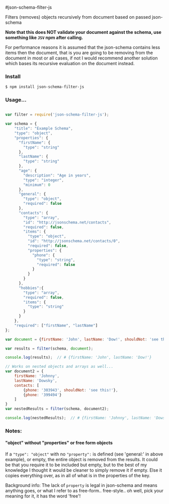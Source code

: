 #json-schema-filter-js

Filters (removes) objects recursively from document based on passed json-schema

**Note that this does NOT validate your document against the schema, use something like ```JSV``` npm after calling.**

For performance reasons it is assumed that the json-schema contains less items then the document, that is you are going to be removing from the document in most or all cases, if not I would recommend another solution which bases its recursive evaluation on the document instead.

### Install

```bash
$ npm install json-schema-filter-js
```

### Usage...

```javascript

var filter = require('json-schema-filter-js');

var schema = {
    "title": "Example Schema",
    "type": "object",
    "properties": {
      "firstName": {
        "type": "string"
      },
      "lastName": {
        "type": "string"
      },
      "age": {
        "description": "Age in years",
        "type": "integer",
        "minimum": 0
      },
      "general": {
        "type": "object",
        "required": false
      },
      "contacts": {
        "type": "array",
        "id": "http://jsonschema.net/contacts",
        "required": false,
        "items": {
          "type": "object",
          "id": "http://jsonschema.net/contacts/0",
          "required": false,
          "properties": {
            "phone": {
              "type": "string",
              "required": false
            }
          }
        }
      },
      "hobbies":{
        "type": "array",
        "required": false,
        "items": {
          "type": "string"
        }
      }
    },
    "required": ["firstName", "lastName"]
};

var document = {firstName: 'John', lastName: 'Dow!', shouldNot: 'see this!'};

var results = filter(schema, document);   

console.log(results);  // # {firstName: 'John', lastName: 'Dow!'}

// Works on nested objects and arrays as well...
var document2 = {
    firstName: 'Johnny',
    lastName: 'Dowsky',
    contacts: [
        {phone: '303943', shouldNot: 'see this!'},
        {phone: '399494'}
    ]
}
var nestedResults = filter(schema, document2);

console.log(nestedResults);  // # {firstName: 'Johnny', lastName: 'Dowski', contacts: [{phone: '303943', phone: '399494'}]}


```

### Notes:

#### "object" without "properties" or free form objects

If a ```"type": "object"``` with no ```"property":``` is defined (see 'general:' in above example), or empty, the entire object is removed from the results. It could be that you require it to be included but empty, but to the best of my knowledge I thought it would be cleaner to simply remove it if empty. Else it copies everything over, as in all of what is in the properties of the key.

Background info: The lack of ```property``` is legal in json-schema and means anything goes, or what I refer to as free-form.. free-style.. oh well, pick your meaning for it, it has the word 'free'!
